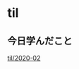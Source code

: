 # til

## 今日学んだこと

[til/2020\-02](https://github.com/tokiohamamatsu/til/blob/master/tir/2020-02.md#18)